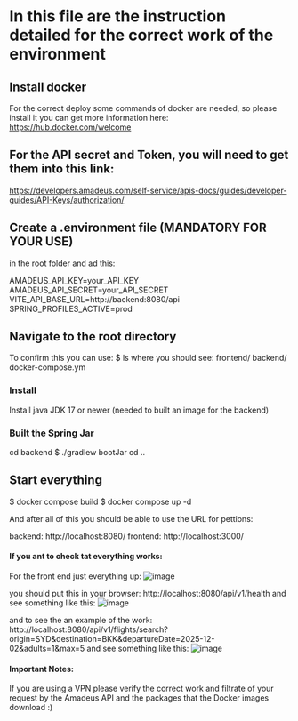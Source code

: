 # In this file are the instruction detailed for the correct work of the environment

## Install docker
For the correct deploy some commands of docker are needed, so please install it
you can get more information here: https://hub.docker.com/welcome

## For the API secret and Token, you will need to get them into this link:
https://developers.amadeus.com/self-service/apis-docs/guides/developer-guides/API-Keys/authorization/

## Create a .environment file (MANDATORY FOR YOUR USE)
in the root folder and ad this:

AMADEUS_API_KEY=your_API_KEY
AMADEUS_API_SECRET=your_API_SECRET
VITE_API_BASE_URL=http://backend:8080/api
SPRING_PROFILES_ACTIVE=prod

## Navigate to the root directory
To confirm this you can use:
$ ls
where you should see:
frontend/ backend/ docker-compose.ym

### Install 
Install java JDK 17 or newer (needed to built an image for the backend)

### Built the Spring Jar
cd backend
$ ./gradlew bootJar
cd ..

## Start everything
$ docker compose build
$ docker compose up -d

And after all of this you should be able to use the URL for pettions:

backend: http://localhost:8080/
frontend: http://localhost:3000/

#### If you ant to check tat everything works:

For the front end just everything up:
![image](https://github.com/user-attachments/assets/9eadc465-32e9-4cbf-9bee-29d8cff37b9f)


you should put this in your browser:
http://localhost:8080/api/v1/health
and see something like this:
![image](https://github.com/user-attachments/assets/8ed0b0b8-ad66-4cc5-b026-f4a2071b5937)


and to see the an example of the work:
http://localhost:8080/api/v1/flights/search?origin=SYD&destination=BKK&departureDate=2025-12-02&adults=1&max=5
and see something like this:
![image](https://github.com/user-attachments/assets/e37fa893-dd8e-4326-96c2-214391106ef8)



#### Important Notes:
If you are using a VPN please verify the correct work and filtrate of your request by the Amadeus API and the packages that the Docker images download :) 
